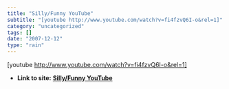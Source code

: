 ```yaml
---
title: "Silly/Funny YouTube"
subtitle: "[youtube http://www.youtube.com/watch?v=fi4fzvQ6I-o&rel=1]"
category: "uncategorized"
tags: []
date: "2007-12-12"
type: "rain"
---
```

[youtube http://www.youtube.com/watch?v=fi4fzvQ6I-o&rel=1]


* **Link to site:** **[Silly/Funny YouTube](None)**